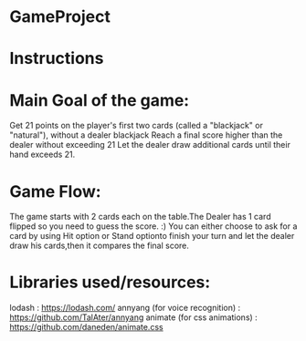 # GameProject

# Instructions

# Main Goal of the game:

Get 21 points on the player's first two cards (called a "blackjack" or "natural"), without a dealer blackjack
Reach a final score higher than the dealer without exceeding 21
Let the dealer draw additional cards until their hand exceeds 21.

# Game Flow:
The game starts with 2 cards each on the table.The Dealer has 1 card flipped so you need to guess the score. :)
You can either choose to ask for a card by using Hit  option or Stand optionto finish your turn and let the dealer draw his cards,then it compares the final score.

# Libraries used/resources:

lodash : https://lodash.com/
annyang (for voice recognition) : https://github.com/TalAter/annyang
animate (for css animations) : https://github.com/daneden/animate.css

